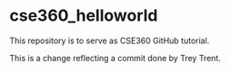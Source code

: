 # cse360_helloworld
This repository is to serve as CSE360 GitHub tutorial.

This is a change reflecting a commit done by Trey Trent.
